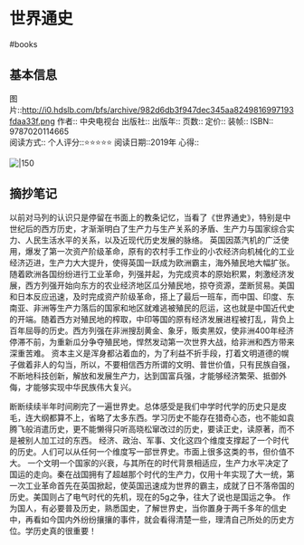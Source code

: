 ---
---

# 世界通史
#books 
## 基本信息

图片::http://i0.hdslb.com/bfs/archive/982d6db3f947dec345aa8249816997193fdaa33f.png
作者:: 中央电视台
出版社:: 
出版年:: 
页数:: 
定价:: 
装帧:: 
ISBN:: 9787020114665  
阅读方式::
个人评分::⭐⭐⭐⭐⭐
阅读日期::2019年
心得::

 ![|150](photo/20.jpg)

## 摘抄笔记

以前对马列的认识只是停留在书面上的教条记忆，当看了《世界通史》，特别是中世纪后的西方历史，才渐渐明白了生产力与生产关系的矛盾、生产力与国家综合实力、人民生活水平的关系，以及近现代历史发展的脉络。
英国因蒸汽机的广泛使用，爆发了第一次资产阶级革命，原有的农村手工作业的小农经济向机械化的工业经济迈进，生产力大大提升，使得英国一跃成为欧洲霸主，海外殖民地大幅扩张。随着欧洲各国纷纷进行工业革命，列强并起，为完成资本的原始积累，刺激经济发展，西方列强开始向东方的农业经济地区瓜分殖民地，掠夺资源，垄断贸易。美国和日本反应迅速，及时完成资产阶级革命，搭上了最后一班车，而中国、印度、东南亚、非洲等生产力落后的国家和地区就难逃被殖民的厄运，这也就是中国近代史的开端。随着西方对殖民地的榨取，中印等国的原有经济发展进程被打乱，背负上百年屈辱的历史。西方列强在非洲搜刮黄金、象牙，贩卖黑奴，使非洲400年经济停滞不前，为重新瓜分争夺殖民地，悍然发动第一次世界大战，给非洲和西方带来深重苦难。
资本主义是浑身都沾着血的，为了利益不折手段，打着文明道德的幌子做着非人的勾当，所以，不要相信西方所谓的文明、普世价值，只有民族自强，不断地科技创新，解放和发展生产力，达到国富兵强，才能够经济繁荣、抵御外侮，才能够实现中华民族伟大复兴。

断断续续半年时间刷完了一遍世界史。总体感受是我们中学时代学的历史只是皮毛，连大纲都算不上，省略了太多东西。学习历史不能存在猎奇心态，也不能如袁腾飞般消遣历史，更不能懒得只听高晓松窜改过的历史，要读正史，读原著，而不是被别人加工过的东西。
经济、政治、军事、文化这四个维度支撑起了一个时代的历史。人们可以从任何一个维度写一部世界史。市面上很多这类的书，但价值不大。
一个文明一个国家的兴衰，与其所在的时代背景相适应，生产力水平决定了国运的走向。秦在战国拥有了超越那个时代的生产力，仅用十年实现了大一统，第一次工业革命首先在英国掀起，使英国迅速成为世界的霸主，成就了日不落帝国的历史。美国则占了电气时代的先机，现在的5g之争，往大了说也是国运之争。
作为国人，有必要普及历史，熟悉国史，了解世界史，当你置身于两千多年的信史中，再看如今国内外纷纷攘攘的事件，就会看得清楚一些，理清自己所处的历史方位。学历史真的很重要！
